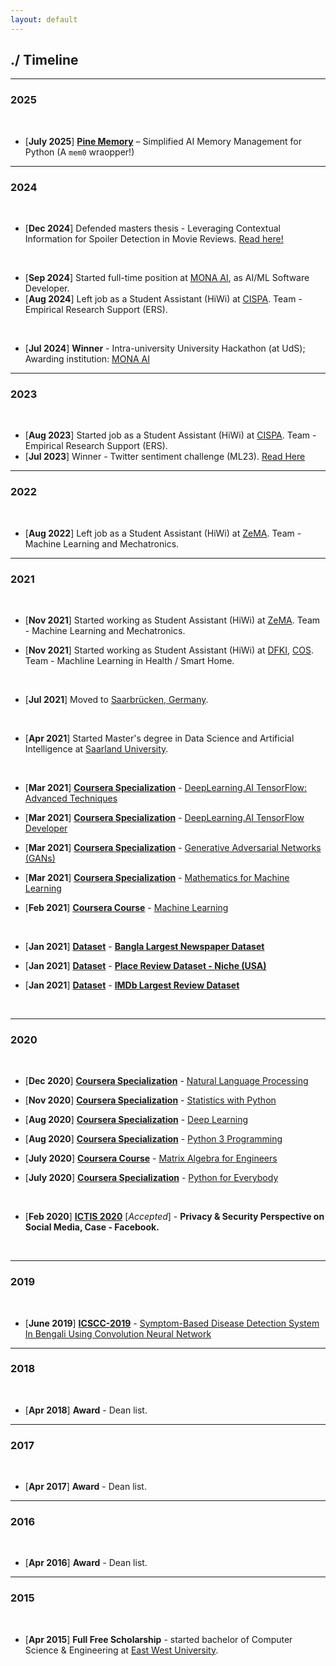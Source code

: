 ```yaml
---
layout: default
---
```


## ./ Timeline
---
### 2025

<br>

* [**July 2025**] [**Pine Memory**](https://github.com/e-biswas/pine_memory) – Simplified AI Memory Management for Python (A `mem0` wraopper!)

---
### 2024

<br>

* [**Dec 2024**] Defended masters thesis - Leveraging Contextual Information for Spoiler Detection in Movie Reviews. [Read here!](https://github.com/e-biswas/masters_thesis)

<br>

* [**Sep 2024**] Started full-time position at [MONA AI](https://www.mona-ai.de/), as AI/ML Software Developer.
* [**Aug 2024**] Left job as a Student Assistant (HiWi) at [CISPA](https://cispa.de/en). Team - Empirical Research Support (ERS).

<br>

* [**Jul 2024**] **Winner** - Intra-university University Hackathon (at UdS); Awarding institution: [MONA AI](https://www.mona-ai.de/)
  
---
### 2023

<br>

* [**Aug 2023**] Started job as a Student Assistant (HiWi) at [CISPA](https://cispa.de/en). Team - Empirical Research Support (ERS).
* [**Jul 2023**] Winner - Twitter sentiment challenge (ML23). [Read Here](https://github.com/e-biswas/twitter_sentiment_ML23)
  
---
### 2022

<br>

* [**Aug 2022**] Left job as a Student Assistant (HiWi) at [ZeMA](https://zema.de/). Team - Machine Learning and Mechatronics. 

---
### 2021

<br>

* [**Nov 2021**] Started working as Student Assistant (HiWi) at [ZeMA](https://zema.de/). Team - Machine Learning and Mechatronics. 

* [**Nov 2021**] Started working as Student Assistant (HiWi) at [DFKI](https://www.dfki.de/en/web), [COS](https://www.dfki.de/en/web). Team - Machline Learning in Health / Smart Home. 

<br>

* [**Jul 2021**] Moved to [Saarbrücken, Germany](https://www.saarbruecken.de/en).

<br>

* [**Apr 2021**] Started Master's degree in Data Science and Artificial Intelligence at [Saarland University](https://www.uni-saarland.de/en/home.html).

<br>


* [**Mar 2021**] [**Coursera Specialization**](https://www.coursera.org/specializations/tensorflow-advanced-techniques) - [DeepLearning.AI TensorFlow: Advanced Techniques](https://www.coursera.org/account/accomplishments/specialization/certificate/8XRMDRE4BABG)

* [**Mar 2021**] [**Coursera Specialization**](https://www.coursera.org/professional-certificates/tensorflow-in-practice) - [DeepLearning.AI TensorFlow Developer](https://www.coursera.org/account/accomplishments/specialization/certificate/3QW9EE8E8N5A)

* [**Mar 2021**] [**Coursera Specialization**](https://www.coursera.org/specializations/generative-adversarial-networks-gans) - [Generative Adversarial Networks (GANs)](https://www.coursera.org/account/accomplishments/specialization/certificate/2VPV55WV7HVN)

* [**Mar 2021**] [**Coursera Specialization**](https://www.coursera.org/specializations/mathematics-machine-learning) - [Mathematics for Machine Learning](https://www.coursera.org/account/accomplishments/specialization/certificate/FGUBHKU46265)

* [**Feb 2021**] [**Coursera Course**](https://www.coursera.org/learn/machine-learning) - [Machine Learning](https://www.coursera.org/account/accomplishments/certificate/7X9PNCXMTL3X)

<br>

* [**Jan 2021**] [**Dataset**](https://e-biswas.github.io/projects/#datasets) - [**Bangla Largest Newspaper Dataset**](https://www.kaggle.com/ebiswas/bangla-largest-newspaper-dataset)
  
* [**Jan 2021**] [**Dataset**](https://e-biswas.github.io/projects/#datasets) - [**Place Review Dataset - Niche (USA)**](https://www.kaggle.com/ebiswas/place-review-dataset-niche-usa) 
  
* [**Jan 2021**] [**Dataset**](https://e-biswas.github.io/projects/#datasets) - [**IMDb Largest Review Dataset**](https://www.kaggle.com/ebiswas/imdb-review-dataset)

<br>

---
### 2020

<br>

* [**Dec 2020**] [**Coursera Specialization**](https://www.coursera.org/specializations/natural-language-processing) - [Natural Language Processing](https://www.coursera.org/account/accomplishments/specialization/certificate/PZL3PU3Z3ZUP)
  
* [**Nov 2020**] [**Coursera Specialization**](https://www.coursera.org/specializations/statistics-with-python) - [Statistics with Python](https://www.coursera.org/account/accomplishments/specialization/certificate/CQ6X73RP79MY)
  
* [**Aug 2020**] [**Coursera Specialization**](https://www.coursera.org/specializations/deep-learning) - [Deep Learning](https://www.coursera.org/account/accomplishments/specialization/certificate/V3B45GN75NXW)
  
* [**Aug 2020**] [**Coursera Specialization**](https://www.coursera.org/specializations/python-3-programming) - [Python 3 Programming](https://www.coursera.org/account/accomplishments/specialization/certificate/Y5RZ8AUJU58R)
  
* [**July 2020**] [**Coursera Course**](https://www.coursera.org/learn/matrix-algebra-engineers) - [Matrix Algebra for Engineers](https://www.coursera.org/account/accomplishments/certificate/H5Y6JSL9Q38Y)
  
* [**July 2020**] [**Coursera Specialization**](https://www.coursera.org/specializations/python) - [Python for Everybody](https://www.coursera.org/account/accomplishments/specialization/certificate/E9DABWDVM2JN)

  <br>
  
* [**Feb 2020**] [**ICTIS 2020**](https://ictis.in/home.php) [*Accepted*] - **Privacy & Security Perspective on Social Media, Case - Facebook.**

<br>

---
### 2019

<br>

* [**June 2019**] [**ICSCC-2019**](http://icscc.online/index.php) - [Symptom-Based Disease Detection System In Bengali Using Convolution Neural Network](https://www.researchgate.net/publication/335935059_Symptom-Based_Disease_Detection_System_In_Bengali_Using_Convolution_Neural_Network)

---
### 2018

<br>

* [**Apr 2018**] **Award** - Dean list.

---
### 2017

<br>

* [**Apr 2017**] **Award** - Dean list.

---
### 2016

<br>

* [**Apr 2016**] **Award** - Dean list.

---
### 2015

<br>

* [**Apr 2015**] **Full Free Scholarship** - started bachelor of Computer Science & Engineering at [East West University](https://www.ewubd.edu/).